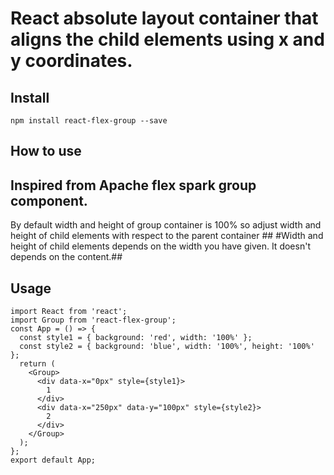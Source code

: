 # React absolute layout container that aligns the child elements using x and y coordinates.

## Install

`npm install react-flex-group --save`

## How to use
## Inspired from Apache flex spark group component.
By default width and height of group container is 100% so adjust width and height of child elements with respect to the parent container ##
#Width and height of child elements depends on the width you have given. It doesn't depends on the content.##


## Usage
```
import React from 'react';
import Group from 'react-flex-group';
const App = () => {
  const style1 = { background: 'red', width: '100%' };
  const style2 = { background: 'blue', width: '100%', height: '100%' };
  return (
    <Group>
      <div data-x="0px" style={style1}>
        1
      </div>
      <div data-x="250px" data-y="100px" style={style2}>
        2
      </div>
    </Group>
  );
};
export default App;




```

